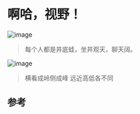 # 啊哈，视野！

![image](https://user-images.githubusercontent.com/101438005/157998182-24b5f681-1243-42c6-b2be-a2ae34faa4a7.png)
> 每个人都是井底蛙，坐井观天，聊天阔。

![image](https://user-images.githubusercontent.com/101438005/157998225-1c45e4bb-4b26-4eda-9d06-76d65fd9b23d.png)
> 横看成岭侧成峰 远近高低各不同


## 参考


